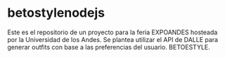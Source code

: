# betostylenodejs

Este es el repositorio de un proyecto para la feria EXPOANDES hosteada por la Universidad de los Andes.
Se plantea utilizar el API de DALLE para generar outfits con base a las preferencias del usuario.
BETOESTYLE.
